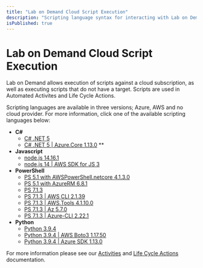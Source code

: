 ```yaml
---
title: "Lab on Demand Cloud Script Execution"
description: "Scripting language syntax for interacting with Lab on Demand and Cloud providers."
isPublished: true
---
```


# Lab on Demand Cloud Script Execution

Lab on Demand allows execution of scripts against a cloud subscription, as well as executing scripts that do not have a target. Scripts are used in Automated Activites and Life Cycle Actions.

Scripting languages are available in three versions; Azure, AWS  and no cloud provider. For more information, click one of the available scripting languages below: 

- **C#**
    - [C# .NET 5](../scripting/Csharp-.NET-5.md) 
    - [C# .NET 5 | Azure.Core 1.13.0](../scripting/Csharp-.NET-5-Azure.-Core-1.13.0.md) **
- **Javascript**
    - [node.js 14.16.1](../scripting/Node-js-14-16-1.md)
    - [node.js 14 | AWS SDK for JS 3](../scripting/node-14.16.1_aws-sdk-3.13.1.md) 
- **PowerShell**
    - [PS 5.1 with AWSPowerShell.netcore 4.1.3.0](../scripting/powershell_5.1-awspowershell.netcore_4.1.3.0.md) 
    - [PS 5.1 with AzureRM 6.8.1](../scripting/powershell_5.1-azurerm_6.8.1.md)
    - [PS 7.1.3](PS-7.1.3.md) 
    - [PS 7.1.3 | AWS CLI 2.1.39](../scripting/PS-7.1.3-AWS-CLI-2.1.39.md) 
    - [PS 7.1.3 | AWS.Tools 4.1.10.0](../scripting/powershell_7.1.3-aws.tools_4.1.10.0.md)
    - [PS 7.1.3 | Az 5.7.0](../scripting/powershell_7.1.3-azure_az_5.7.0.md)
    - [PS 7.1.3 | Azure-CLI 2.22.1](../scripting/PS-7.1.3-Azure-CLI-2.22.1.md) 
- **Python**
    - [Python 3.9.4](../scripting/Python-3.9.4.md)
    - [Python 3.9.4 | AWS Boto3 1.17.50](../scripting/python_3.9.4-aws_boto3_1.17.50.md)
    - [Python 3.9.4 | Azure SDK 1.13.0](../scripting/python_3.9.4-azure_sdk_1.13.0.md)

For more information please see our [Activities](/activities.md) and [Life Cycle Actions](/life-cycle-actions.md) documentation.